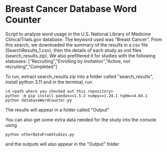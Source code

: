 # Breast Cancer Database Word Counter
Script to analyze word usage in the U.S. National Library of Medicine ClinicalTrials.gov database. The keyword used was “Breast Cancer”. From this search, we downloaded the summary of the results in a csv file (SearchResults_1.csv), then the details of each study as xml files (search_results.zip). We also prefiltered it for studies with the following statusses: ["Recruiting","Enrolling by invitation","Active, not recruiting","Completed"]


To run, extract search_results.zip into a folder called "search_results", install python 3.11 and in the terminal, run
```
cd <path where you checked out this repository>
python -m pip install pandas==1.5.2 numpy==1.24.1 tqdm==4.64.1
python databaseWordCounter.py
```
The results will appear in a folder called "Output"

You can also get some extra data needed for the study into the console using
```
python otherDataFromStudies.py
```
and the outputs will also appear in the "Output" folder
